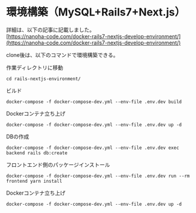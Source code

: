 # 環境構築（MySQL+Rails7+Next.js）
詳細は、以下の記事に記載しました。  
[https://nanoha-code.com/docker-rails7-nextjs-develop-environment/](https://nanoha-code.com/docker-rails7-nextjs-develop-environment/)
  
clone後は、以下のコマンドで環境構築できる。  
   
作業ディレクトリに移動
```
cd rails-nextjs-environment/
```
ビルド   
```
docker-compose -f docker-compose-dev.yml --env-file .env.dev build
```
Dockerコンテナ立ち上げ
```
docker-compose -f docker-compose-dev.yml --env-file .env.dev up -d
```
DBの作成
```
docker-compose -f docker-compose-dev.yml --env-file .env.dev exec backend rails db:create
```
フロントエンド側のパッケージインストール
```
docker-compose -f docker-compose-dev.yml --env-file .env.dev run --rm frontend yarn install
```
Dockerコンテナ立ち上げ
```
docker-compose -f docker-compose-dev.yml --env-file .env.dev up -d
```
